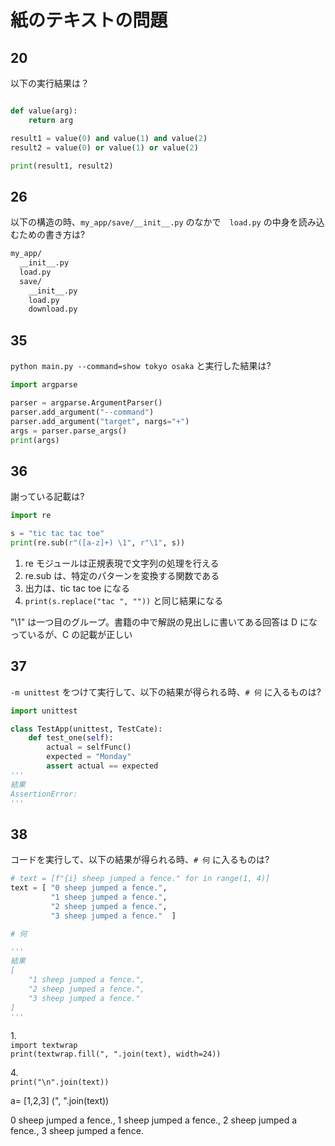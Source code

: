 # 紙のテキストの問題

## 20

以下の実行結果は？

```python

def value(arg):
    return arg

result1 = value(0) and value(1) and value(2)
result2 = value(0) or value(1) or value(2)

print(result1, result2)
```

## 26

以下の構造の時、`my_app/save/__init__.py` のなかで　`load.py` の中身を読み込むための書き方は?

```txt
my_app/
  __init__.py
  load.py
  save/
    __init__.py
    load.py
    download.py
```

## 35

`python main.py --command=show tokyo osaka` と実行した結果は?

```python
import argparse

parser = argparse.ArgumentParser()
parser.add_argument("--command")
parser.add_argument("target", nargs="+")
args = parser.parse_args()
print(args)
```

## 36

謝っている記載は?

```python
import re

s = "tic tac tac toe"
print(re.sub(r"([a-z]+) \1", r"\1", s))
```

1. re モジュールは正規表現で文字列の処理を行える
2. re.sub は、特定のパターンを変換する関数である
3. 出力は、tic tac toe になる
4. `print(s.replace("tac ", ""))` と同じ結果になる

"\1" は一つ目のグループ。書籍の中で解説の見出しに書いてある回答は D になっているが、C の記載が正しい

## 37

`-m unittest` をつけて実行して、以下の結果が得られる時、`# 何` に入るものは?

```python
import unittest

class TestApp(unittest, TestCate):
    def test_one(self):
        actual = selfFunc()
        expected = "Monday"
        assert actual == expected
'''
結果
AssertionError:
'''
```

## 38

コードを実行して、以下の結果が得られる時、`# 何` に入るものは?

```python
# text = [f"{i} sheep jumped a fence." for in range(1, 4)]
text = [ "0 sheep jumped a fence.",
         "1 sheep jumped a fence.",
         "2 sheep jumped a fence.",
         "3 sheep jumped a fence."  ]

# 何

'''
結果
[
    "1 sheep jumped a fence.",
    "2 sheep jumped a fence.",
    "3 sheep jumped a fence."
]
'''
```

1.<br />
`import textwrap` <br />
`print(textwrap.fill(", ".join(text), width=24))`

4.<br />
`print("\n".join(text))`

a= [1,2,3]
(", ".join(text))

0 sheep jumped a fence.,
1 sheep jumped a fence.,
2 sheep jumped a fence.,
3 sheep jumped a fence.
